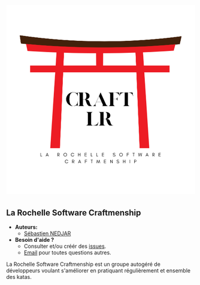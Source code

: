 # <img src="https://raw.githubusercontent.com/CraftLR/workshop-git/main/src/main/resources/assets/logo.png" alt="class logo" class="logo"/> 

## La Rochelle Software Craftmenship
* **Auteurs:** 
    * [Sébastien NEDJAR](mailto:sebastien.nedjar@univ-amu.fr)
* **Besoin d'aide ?**
    * Consulter et/ou créér des [issues](https://github.com/CraftLR/workshop-git/issues).
    * [Email](mailto:sebastien.nedjar@univ-amu.fr) pour toutes questions autres.

La Rochelle Software Craftmenship est un groupe autogéré de développeurs voulant s'améliorer en pratiquant régulièrement et ensemble des katas.
